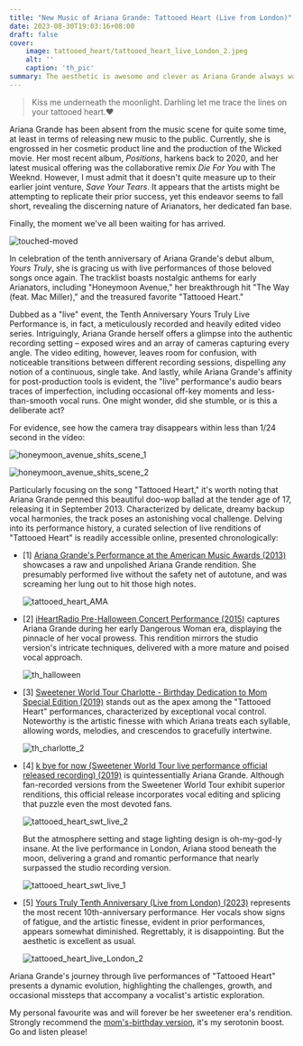 ```yaml
---
title: "New Music of Ariana Grande: Tattooed Heart (Live from London)"
date: 2023-08-30T19:03:16+08:00
draft: false
cover:
    image: tattooed_heart/tattooed_heart_live_London_2.jpeg
    alt: ''
    caption: 'th_pic'
summary: The aesthetic is awesome and clever as Ariana Grande always was. The vocal is... acceptable but not as good as her Sweetener era.
---
```


> Kiss me underneath the moonlight.
> Darhling let me trace the lines on your tattooed heart.❤

Ariana Grande has been absent from the music scene for quite some time, at least in terms of releasing new music to the public. Currently, she is engrossed in her cosmetic product line and the production of the Wicked movie. Her most recent album, *Positions*, harkens back to 2020, and her latest musical offering was the collaborative remix *Die For You* with The Weeknd. However, I must admit that it doesn't quite measure up to their earlier joint venture, *Save Your Tears*. It appears that the artists might be attempting to replicate their prior success, yet this endeavor seems to fall short, revealing the discerning nature of Arianators, her dedicated fan base.

Finally, the moment we've all been waiting for has arrived. 

![touched-moved](/tattooed_heart/touched-moved.gif)

In celebration of the tenth anniversary of Ariana Grande's debut album, *Yours Truly*, she is gracing us with live performances of those beloved songs once again. The tracklist boasts nostalgic anthems for early Arianators, including "Honeymoon Avenue," her breakthrough hit "The Way (feat. Mac Miller)," and the treasured favorite "Tattooed Heart."

Dubbed as a "live" event, the Tenth Anniversary Yours Truly Live Performance is, in fact, a meticulously recorded and heavily edited video series. Intriguingly, Ariana Grande herself offers a glimpse into the authentic recording setting – exposed wires and an array of cameras capturing every angle. The video editing, however, leaves room for confusion, with noticeable transitions between different recording sessions, dispelling any notion of a continuous, single take. And lastly, while Ariana Grande's affinity for post-production tools is evident, the "live" performance's audio bears traces of imperfection, including occasional off-key moments and less-than-smooth vocal runs. One might wonder, did she stumble, or is this a deliberate act?

For evidence, see how the camera tray disappears within less than 1/24 second in the video:

![honeymoon_avenue_shits_scene_1](/tattooed_heart/honeymoon_avenue_shits_scene_1.jpeg)

![honeymoon_avenue_shits_scene_2](/tattooed_heart/honeymoon_avenue_shits_scene_2.jpeg)

Particularly focusing on the song "Tattooed Heart," it's worth noting that Ariana Grande penned this beautiful doo-wop ballad at the tender age of 17, releasing it in September 2013. Characterized by delicate, dreamy backup vocal harmonies, the track poses an astonishing vocal challenge. Delving into its performance history, a curated selection of live renditions of "Tattooed Heart" is readily accessible online, presented chronologically:

- [1] [Ariana Grande's Performance at the American Music Awards (2013)](https://www.youtube.com/watch?v=Al1k1Wq3pSQ) showcases a raw and unpolished Ariana Grande rendition. She presumably performed live without the safety net of autotune, and was screaming her lung out to hit those high notes.

    ![tattooed_heart_AMA](/tattooed_heart/tattooed_heart_AMA.jpeg)

- [2] [iHeartRadio Pre-Halloween Concert Performance (2015)](https://www.youtube.com/watch?v=4-uUieI7ipg) captures Ariana Grande during her early Dangerous Woman era, displaying the pinnacle of her vocal prowess. This rendition mirrors the studio version's intricate techniques, delivered with a more mature and poised vocal approach.

    ![th_halloween](/tattooed_heart/th_halloween.jpeg)

- [3] [Sweetener World Tour Charlotte - Birthday Dedication to Mom Special Edition (2019)](https://www.youtube.com/watch?v=kLoPyIOFJmA) stands out as the apex among the "Tattooed Heart" performances, characterized by exceptional vocal control. Noteworthy is the artistic finesse with which Ariana treats each syllable, allowing words, melodies, and crescendos to gracefully intertwine.

    ![th_charlotte_2](/tattooed_heart/th_charlotte_2.jpeg)

- [4] [k bye for now (Sweetener World Tour live performance official released recording) (2019)](https://www.youtube.com/watch?v=IHY5gftyO2A) is quintessentially Ariana Grande. Although fan-recorded versions from the Sweetener World Tour exhibit superior renditions, this official release incorporates vocal editing and splicing that puzzle even the most devoted fans.

    ![tattooed_heart_swt_live_2](/tattooed_heart/tattooed_heart_swt_live_2.jpeg)

    But the atmosphere setting and stage lighting design is oh-my-god-ly insane. At the live performance in London, Ariana stood beneath the moon, delivering a grand and romantic performance that nearly surpassed the studio recording version.

    ![tattooed_heart_swt_live_1](/tattooed_heart/tattooed_heart_swt_live_1.jpeg)

- [5] [Yours Truly Tenth Anniversary (Live from London) (2023)](https://www.youtube.com/watch?v=NaZXwYjal8E) represents the most recent 10th-anniversary performance. Her vocals show signs of fatigue, and the artistic finesse, evident in prior performances, appears somewhat diminished. Regrettably, it is disappointing. But the aesthetic is excellent as usual.

    ![tattooed_heart_live_London_2](/tattooed_heart/tattooed_heart_live_London_2.jpeg)

Ariana Grande's journey through live performances of "Tattooed Heart" presents a dynamic evolution, highlighting the challenges, growth, and occasional missteps that accompany a vocalist's artistic exploration. 

My personal favourite was and will forever be her sweetener era's rendition. Strongly recommend the [mom's-birthday version](https://www.youtube.com/watch?v=JPZdb8NzCu8), it's my serotonin boost. Go and listen please!
